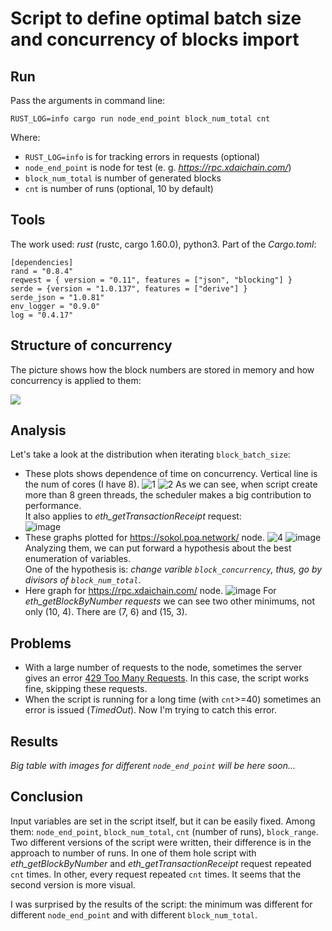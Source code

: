 # Script to define optimal batch size and concurrency of blocks import

## Run
Pass the arguments in command line:
```
RUST_LOG=info cargo run node_end_point block_num_total cnt
```
Where:  
- `RUST_LOG=info` is for tracking errors in requests (optional)  
- `node_end_point` is node for test (e. g. *https://rpc.xdaichain.com/*)  
- `block_num_total` is number of generated blocks  
- `cnt` is number of runs (optional, 10 by default)  

## Tools
The work used: *rust* (rustc, cargo 1.60.0), python3. Part of the *Cargo.toml*:
```
[dependencies]
rand = "0.8.4"
reqwest = { version = "0.11", features = ["json", "blocking"] }
serde = {version = "1.0.137", features = ["derive"] }
serde_json = "1.0.81"
env_logger = "0.9.0"
log = "0.4.17"
```
## Structure of concurrency 
The picture shows how the block numbers are stored in memory and how concurrency is applied to them:

![](https://i.imgur.com/qCOH6eB.png)

## Analysis
Let's take a look at the distribution when iterating `block_batch_size`:

* These plots shows dependence of time on concurrency. Vertical line is the num of cores (I have 8).
![1](https://user-images.githubusercontent.com/70902141/171616230-9d7a71d2-4e7d-4aec-a914-0f47ebb9bce9.png)
![2](https://user-images.githubusercontent.com/70902141/171616234-e6124ca4-7e7c-466e-adfa-1c447f3d8ed3.png)
As we can see, when script create more than 8 green threads, the scheduler makes a big contribution to performance.  
It also applies to *eth_getTransactionReceipt* request:  
![image](https://user-images.githubusercontent.com/70902141/171616633-824e80ec-f040-4b30-b00a-c0e94dfe29a7.png)
* These graphs plotted for https://sokol.poa.network/ node.
![4](https://user-images.githubusercontent.com/70902141/171633675-5038c5e4-efe7-45d7-a97c-ea5e528e04c4.png)
![image](https://user-images.githubusercontent.com/70902141/171634703-d572b995-66ed-4b29-adb8-bd6ddeb6e4cc.png)
Analyzing them, we can put forward a hypothesis about the best enumeration of variables.  
One of the hypothesis is: *change varible `block_concurrency`, thus, go by divisors of `block_num_total`*.
* Here graph for https://rpc.xdaichain.com/ node.
![image](https://user-images.githubusercontent.com/70902141/171635106-ccf2ead1-10ff-40fd-800e-aa50df5d18c3.png)
For *eth_getBlockByNumber requests* we can see two other minimums, not only (10, 4). There are (7, 6) and (15, 3).

  
## Problems
* With a large number of requests to the node, sometimes the server gives an error [429 Too Many Requests](https://developer.mozilla.org/ru/docs/Web/HTTP/Status/429). In this case, the script works fine, skipping these requests.
* When the script is running for a long time (with `cnt`>=40) sometimes an error is issued (*TimedOut*). Now I'm trying to catch this error.
## Results
*Big table with images for different `node_end_point` will be here soon...*

## Сonclusion
Input variables are set in the script itself, but it can be easily fixed.
Among them: `node_end_point`, `block_num_total`, `cnt` (number of runs), `block_range`.
Two different versions of the script were written, their difference is in the approach to number of runs. In one of them hole script with *eth_getBlockByNumber* and *eth_getTransactionReceipt* request repeated `cnt` times. In other, every request repeated `cnt` times.
It seems that the second version is more visual.

I was surprised by the results of the script: the minimum was different for different `node_end_point` and with different `block_num_total`.
